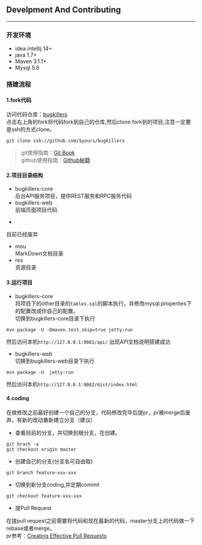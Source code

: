 ## Develpment And Contributing
---
### 开发环境
* idea intellij 14+
* java 1.7+
* Maven 3.1.1+
* Mysql 5.6

### 搭建流程
#### 1.fork代码
访问代码仓库：[bugkillers](https://github.com/qq291462491/bugkillers)  
点击右上角的fork将代码fork到自己的仓库,然后clone fork到的项目,注意一定要是ssh的方式clone。     
```
git clone ssh://github.com/$yours/bugkillers
```    
> git使用指南：[Git Book](https://git-scm.com/book/zh/v1)      
> github使用指南：[Github秘籍](https://github.com/bugkillerz/github-cheat-sheet/blob/master/README.zh-cn.md)

#### 2.项目目录结构
* bugkillers-core         
后台API服务项目，提供REST服务和RPC服务代码   
* bugkillers-web          
前端页面项目代码 
* ~~~bugkillers-back~~~       
目前已经废弃
* mou      
MarkDown文档目录
* res        
资源目录

#### 3.运行项目
* bugkillers-core      
将项目下的other目录的`tables.sql`的脚本执行，并修改mysql.properties下的配置改成你自己的配置。        
切换到bugkillers-core目录下执行     
```
mvn package -U -Dmaven.test.skip=true jetty:run
```             
然后访问本机`http://127.0.0.1:9081/api/`
出现API文档说明搭建成功
* bugkillers-web    
切换到bugkillers-web目录下执行     
```
mvn package -U  jetty:run
```             
然后访问本机`http://127.0.0.1:9082/dist/index.html`

#### 4.coding
在做修改之前最好创建一个自己的分支，代码修改完毕后提pr，pr被merge后废弃，有新的改动重新建立分支（建议）        
  
* 查看目前的分支，并切换到根分支，在创建。            
```
git brach -a 
git checkout origin master
```

* 创建自己的分支(分支名可自由取)    
```
git branch feature-xxx-xxx
```

* 切换到新分支coding,并定期commit     
```
git checkout feature-xxx-xxx
```

* 提Pull Request   
    
在提pull request之前需要将代码和现在最新的代码，master分支上的代码做一下rebase或者merge。     
pr参考：[Creating Effective Pull Requests](http://codeinthehole.com/writing/pull-requests-and-other-good-practices-for-teams-using-github/)